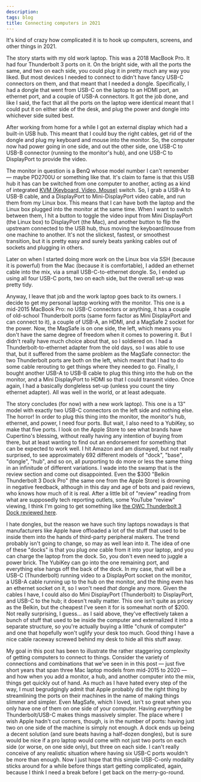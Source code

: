 ```yaml
---
description: 
tags: blog
title: Connecting computers in 2021
---
```


It's kind of crazy how complicated it is to hook up computers, screens, and other things in 2021.

The story starts with my old work laptop. This was a 2018 MacBook Pro. It had four Thunderbolt 3 ports on it. On the bright side, with all the ports the same, and two on each side, you could plug it in pretty much any way you liked. But most devices I needed to connect to didn't have fancy USB-C connectors on them, and that meant that I needed a dongle. Specifically, I had a dongle that went from USB-C on the laptop to an HDMI port, an ethernet port, and a couple of USB-A connectors. It got the job done, and like I said, the fact that all the ports on the laptop were identical meant that I could put it on either side of the desk, and plug the power and dongle into whichever side suited best.

After working from home for a while I got an external display which had a built-in USB hub. This meant that I could buy the right cables, get rid of the dongle and plug my keyboard and mouse into the monitor. So, the computer now had power going in one side, and out the other side, one USB-C to USB-B connector (running to the monitor's hub), and one USB-C to DisplayPort to provide the video.

The monitor in question is a BenQ whose model number I can't remember — maybe PD2700U or something like that. It's claim to fame is that this USB hub it has can be switched from one computer to another, acting as a kind of integrated [KVM (Keyboard, Video, Mouse)](https://en.wikipedia.org/wiki/KVM_switch) switch. So, I grab a USB-A to USB-B cable, and a DisplayPort to Mini-DisplayPort video cable, and run them from my Linux box. This means that I can have both the laptop and the Linux box plugged into the monitor at the same time. When I want to switch between them, I hit a button to toggle the video input from Mini DisplayPort (the Linux box) to DisplayPort (the Mac), and another button to flip the upstream connected to the USB hub, thus moving the keyboard/mouse from one machine to another. It's not the slickest, fastest, or smoothest transition, but it is pretty easy and surely beats yanking cables out of sockets and plugging in others.

Later on when I started doing more work on the Linux box via SSH (because it is powerful) from the Mac (because it is comfortable), I added an ethernet cable into the mix, via a small USB-C-to-ethernet dongle. So, I ended up using all four USB-C ports, two on each side, but the overall set-up was pretty tidy.

Anyway, I leave that job and the work laptop goes back to its owners. I decide to get my personal laptop working with the monitor. This one is a mid-2015 MacBook Pro: no USB-C connectors or anything, it has a couple of old-school Thunderbolt ports (same form factor as Mini DisplayPort and can connect to it), a couple of USB-A, an HDMI, and a MagSafe 2 socket for the power. Now, the MagSafe is on one side, the left, which means you don't have the same degree of freedom when it comes to powering it. But I didn't really have much choice about that, so I soldiered on. I had a Thunderbolt-to-ethernet adapter from the old days, so I was able to use that, but it suffered from the same problem as the MagSafe connector: the two Thunderbolt ports are both on the left, which meant that I had to do some cable rerouting to get things where they needed to go. Finally, I bought another USB-A to USB-B cable to plug this thing into the hub on the monitor, and a Mini DisplayPort to HDMI so that I could transmit video. Once again, I had a basically dongleless set-up (unless you count the tiny ethernet adapter). All was well in the world, or at least adequate.

The story concludes (for now) with a new work laptop). This one is a 13" model with exactly two USB-C connectors on the left side and nothing else. The horror! In order to plug this thing into the monitor, the monitor's hub, ethernet, and power, I need four ports. But wait, I also need to a YubiKey, so make that five ports. I look on the Apple Store to see what brands have Cupertino's blessing, without really having any intention of buying from there, but at least wanting to find out an endorsement for something that can be expected to work well. I hit Amazon and am dismayed, but not really surprised, to see approximately 692 different models of "dock", "base", "dongle", "hub", and so on, all purporting to do more or less the same thing in an infinitude of different variations. I wade into the swamp that is the review section and come out disappointed. Even the $300 "Belkin Thunderbolt 3 Dock Pro" (the same one from the Apple Store) is drowning in negative feedback, although in this day and age of bots and paid reviews, who knows how much of it is real. After a little bit of "review" reading from what are supposedly tech reporting outlets, some YouTube "review" viewing, I think I'm going to get something like [the OWC Thunderbolt 3 Dock reviewed here](https://www.macworld.co.uk/review/owc-thunderbolt-3-dock-review-3794182/).

I hate dongles, but the reason we have such tiny laptops nowadays is that manufacturers like Apple have offloaded a lot of the stuff that used to be inside them into the hands of third-party peripheral makers. The trend probably isn't going to change, so may as well lean into it. The idea of one of these "docks" is that you plug _one_ cable from it into your laptop, and you can charge the laptop from the dock. So, you don't even need to juggle a power brick. The YubiKey can go into the one remaining port, and everything else hangs off the back of the dock. In my case, that will be a USB-C (Thunderbolt) running video to a DisplayPort socket on the monitor, a USB-A cable running up to the hub on the monitor, and the thing even has an ethernet socket on it, so I won't need _that_ dongle any more. Given the cables I have, I could also do Mini DisplayPort (Thunderbolt) to DisplayPort, and USB-C to the hub; it doesn't really matter. This one isn't quite as pricey as the Belkin, but the cheapest I've seen it for is somewhat north of $200. Not really surprising, I guess... as I said above, they've effectively taken a bunch of stuff that used to be inside the computer and externalized it into a separate structure, so you're actually buying a little "chunk of computer" and one that hopefully won't uglify your desk too much. Good thing I have a nice cable raceway screwed behind my desk to hide all this stuff away.

My goal in this post has been to illustrate the rather staggering complexity of getting computers to connect to things. Consider the variety of connections and combinations that we've seen in in this post &mdash; just five short years that span three Mac laptop models from mid-2015 to 2020 &mdash; and how when you add a monitor, a hub, and another computer into the mix, things get quickly out of hand. As much as I have hated every step of the way, I must begrudgingly admit that Apple probably did the right thing by streamlining the ports on their machines in the name of making things slimmer and simpler. Even MagSafe, which I loved, isn't so great when you only have one of them on one side of your computer. Having _everything_ be Thunderbolt/USB-C makes things massively simpler. The place where I wish Apple hadn't cut corners, though, is in the number of ports: having just two on one side of the machine is simply not enough. A dock ends up being a decent solution (and sure beats having a half-dozen dongles), but is sure would be nice if a pro laptop would come with not just two ports on each side (or worse, on one side only), but three on each side. I can't really conceive of any realistic situation where having six USB-C ports wouldn't be more than enough. Now I just hope that this simple USB-C-only modality sticks around for a while before things start getting complicated, again, because I think I need a break before I get back on the merry-go-round.
